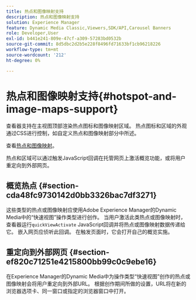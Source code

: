 ```yaml
---
title: 热点和图像映射支持
description: 热点和图像映射支持
solution: Experience Manager
feature: Dynamic Media Classic,Viewers,SDK/API,Carousel Banners
role: Developer,User
exl-id: b441e241-809e-47cf-a309-57283bd0532b
source-git-commit: 8d5dbc2d2b5e228f8496fd71633bf1cb96218226
workflow-type: tm+mt
source-wordcount: '212'
ht-degree: 0%

---
```


# 热点和图像映射支持{#hotspot-and-image-maps-support}

查看器支持在主视图顶部渲染热点图标和图像映射区域。 热点图标和区域的外观通过CSS进行控制，如自定义热点和图像映射部分中所述。

查看[热点和图像映射](../../c-html5-aem-asset-viewers/c-html5-aem-carousel/c-html5-aem-carousel-customizingviewer/r-html5-aem-carousel-customize-hotspots-imagemaps.md#reference-2ac3cc414ef2467390bf53145f1d8d74)。

热点和区域可以通过触发JavaScript回调在托管网页上激活概览功能，或将用户重定向到外部网页。

## 概览热点 {#section-cda48fc9730142d0bb3326bac7df3271}

这些类型的热点或图像映射应使用Adobe Experience Manager的Dynamic Media中的“快速视图”操作类型进行创作。 当用户激活此类热点或图像映射时，查看器运行`quickViewActivate` JavaScript回调并将热点或图像映射数据传递给它。 嵌入网页应侦听此回调。 在触发页面时，它会打开自己的概览实施。

## 重定向到外部网页 {#section-ef820c71251e4215800bb99c0c9ebe16}

在Experience Manager的Dynamic Media中为操作类型“快速视图”创作的热点或图像映射会将用户重定向到外部URL。 根据创作期间所做的设置，URL将在新的浏览器选项卡、同一窗口或指定的浏览器窗口中打开。
